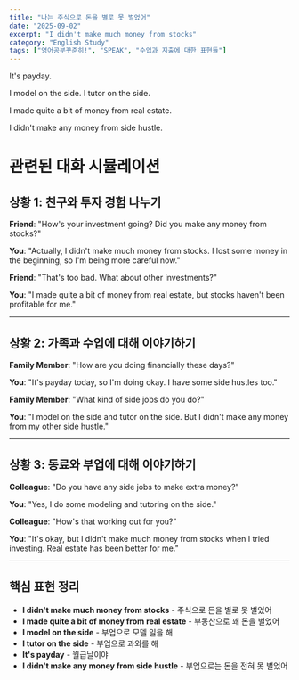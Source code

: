 ```yaml
---
title: "나는 주식으로 돈을 별로 못 벌었어"
date: "2025-09-02"
excerpt: "I didn't make much money from stocks"
category: "English Study"
tags: ["영어공부꾸준히!", "SPEAK", "수입과 지출에 대한 표현들"]
---
```


It's payday.

I model on the side.
I tutor on the side.

I made quite a bit of money from real estate.

I didn't make any money from side hustle.


# 관련된 대화 시뮬레이션

## 상황 1: 친구와 투자 경험 나누기

**Friend**: "How's your investment going? Did you make any money from stocks?"

**You**: "Actually, I didn't make much money from stocks. I lost some money in the beginning, so I'm being more careful now."

**Friend**: "That's too bad. What about other investments?"

**You**: "I made quite a bit of money from real estate, but stocks haven't been profitable for me."

---

## 상황 2: 가족과 수입에 대해 이야기하기

**Family Member**: "How are you doing financially these days?"

**You**: "It's payday today, so I'm doing okay. I have some side hustles too."

**Family Member**: "What kind of side jobs do you do?"

**You**: "I model on the side and tutor on the side. But I didn't make any money from my other side hustle."

---

## 상황 3: 동료와 부업에 대해 이야기하기

**Colleague**: "Do you have any side jobs to make extra money?"

**You**: "Yes, I do some modeling and tutoring on the side."

**Colleague**: "How's that working out for you?"

**You**: "It's okay, but I didn't make much money from stocks when I tried investing. Real estate has been better for me."

---

## 핵심 표현 정리

- **I didn't make much money from stocks** - 주식으로 돈을 별로 못 벌었어
- **I made quite a bit of money from real estate** - 부동산으로 꽤 돈을 벌었어
- **I model on the side** - 부업으로 모델 일을 해
- **I tutor on the side** - 부업으로 과외를 해
- **It's payday** - 월급날이야
- **I didn't make any money from side hustle** - 부업으로는 돈을 전혀 못 벌었어

